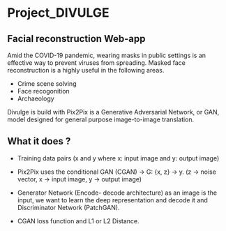 # Project_DIVULGE
## Facial reconstruction Web-app

Amid the COVID-19 pandemic, wearing masks in public settings is an effective way to prevent viruses from spreading. Masked face reconstruction is a highly useful in the following areas.
- Crime scene solving
- Face recogonition
- Archaeology

Divulge is build with Pix2Pix is a Generative Adversarial Network, or GAN, model designed for general purpose image-to-image translation.

## What it does ?
* Training data pairs (x and y where x: input image and y: output image)

* Pix2Pix uses the conditional GAN (CGAN) → G: {x, z} → y. (z → noise vector, x → input image, y → output image)

* Generator Network (Encode- decode architecture) as an image is the input, we want to learn the deep representation and decode it and Discriminator Network (PatchGAN).

* CGAN loss function and L1 or L2 Distance.
